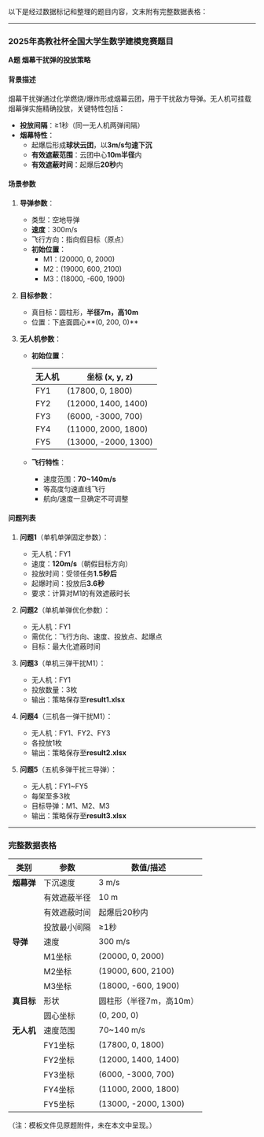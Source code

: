 以下是经过数据标记和整理的题目内容，文末附有完整数据表格：

---
### 2025年高教社杯全国大学生数学建模竞赛题目  
**A题 烟幕干扰弹的投放策略**  

#### 背景描述  
烟幕干扰弹通过化学燃烧/爆炸形成烟幕云团，用于干扰敌方导弹。无人机可挂载烟幕弹实施精确投放，关键特性包括：  
- **投放间隔**：≥1秒（同一无人机两弹间隔）  
- **烟幕特性**：  
  - 起爆后形成**球状云团**，以**3m/s匀速下沉**  
  - **有效遮蔽范围**：云团中心**10m半径**内  
  - **有效遮蔽时间**：起爆后**20秒**内  

#### 场景参数  
1. **导弹参数**：  
   - 类型：空地导弹  
   - **速度**：300m/s  
   - 飞行方向：指向假目标（原点）  
   - **初始位置**：  
     - M1：(20000, 0, 2000)  
     - M2：(19000, 600, 2100)  
     - M3：(18000, -600, 1900)  

2. **目标参数**：  
   - 真目标：圆柱形，**半径7m，高10m**  
   - 位置：下底面圆心**(0, 200, 0)**  

3. **无人机参数**：  
   - **初始位置**：  

     | 无人机 | 坐标 (x, y, z) |  
     |----------------|----------------|  
     | FY1   | (17800, 0, 1800) |  
     | FY2   | (12000, 1400, 1400) |  
     | FY3   | (6000, -3000, 700) |  
     | FY4   | (11000, 2000, 1800) |  
     | FY5   | (13000, -2000, 1300) |  
   - **飞行特性**：  
     - 速度范围：**70~140m/s**  
     - 等高度匀速直线飞行  
     - 航向/速度一旦确定不可调整  

#### 问题列表  
1. **问题1**（单机单弹固定参数）：  
   - 无人机：FY1  
   - 速度：**120m/s**（朝假目标方向）  
   - 投放时间：受领任务**1.5秒后**  
   - 起爆时间：投放后**3.6秒**  
   - 要求：计算对M1的有效遮蔽时长  

2. **问题2**（单机单弹优化参数）：  
   - 无人机：FY1  
   - 需优化：飞行方向、速度、投放点、起爆点  
   - 目标：最大化遮蔽时间  

3. **问题3**（单机三弹干扰M1）：  
   - 无人机：FY1  
   - 投放数量：3枚  
   - 输出：策略保存至**result1.xlsx**  

4. **问题4**（三机各一弹干扰M1）：  
   - 无人机：FY1、FY2、FY3  
   - 各投放1枚  
   - 输出：策略保存至**result2.xlsx**  

5. **问题5**（五机多弹干扰三导弹）：  
   - 无人机：FY1~FY5  
   - 每架至多3枚  
   - 目标导弹：M1、M2、M3  
   - 输出：策略保存至**result3.xlsx**  

---

### 完整数据表格  
| **类别**       | **参数**                | **数值/描述**                     |  
|----------------|-------------------------|----------------------------------|  
| **烟幕弹**     | 下沉速度                | 3 m/s                           |  
|                | 有效遮蔽半径            | 10 m                            |  
|                | 有效遮蔽时间            | 起爆后20秒内                    |  
|                | 投放最小间隔            | ≥1秒                            |  
| **导弹**       | 速度                   | 300 m/s                         |  
|                | M1坐标                 | (20000, 0, 2000)                |  
|                | M2坐标                 | (19000, 600, 2100)              |  
|                | M3坐标                 | (18000, -600, 1900)             |  
| **真目标**     | 形状                   | 圆柱形（半径7m，高10m）         |  
|                | 圆心坐标               | (0, 200, 0)                     |  
| **无人机**     | 速度范围               | 70~140 m/s                      |  
|                | FY1坐标                | (17800, 0, 1800)                |  
|                | FY2坐标                | (12000, 1400, 1400)             |  
|                | FY3坐标                | (6000, -3000, 700)              |  
|                | FY4坐标                | (11000, 2000, 1800)             |  
|                | FY5坐标                | (13000, -2000, 1300)            |  

（注：模板文件见原题附件，未在本文中呈现。）